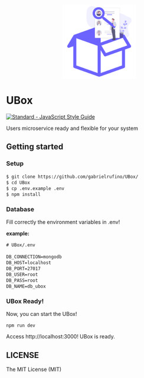 <p align="center">
  <img src="./public/logo.png" width="200"/>
</p>

# UBox

[![Standard - JavaScript Style Guide](https://img.shields.io/badge/code%20style-standard-brightgreen.svg)](https://standardjs.com/)

Users microservice ready and flexible for your system

## Getting started

### Setup

```
$ git clone https://github.com/gabrielrufino/UBox/
$ cd UBox
$ cp .env.example .env
$ npm install
```

### Database

Fill correctly the environment variables in .env!

**example:**

```env
# UBox/.env

DB_CONNECTION=mongodb
DB_HOST=localhost
DB_PORT=27017
DB_USER=root
DB_PASS=root
DB_NAME=db_ubox
```

### UBox Ready!

Now, you can start the UBox!

```
npm run dev
```

Access http://localhost:3000! UBox is ready.

## LICENSE

The MIT License (MIT)
